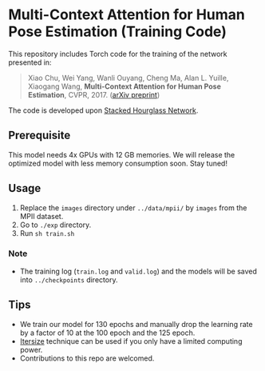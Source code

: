 # Multi-Context Attention for Human Pose Estimation  (Training Code)

This repository includes Torch code for the training of the network presented in:

> Xiao Chu, Wei Yang, Wanli Ouyang, Cheng Ma, Alan L. Yuille, Xiaogang Wang,
> **Multi-Context Attention for Human Pose Estimation**,
> CVPR, 2017. ([arXiv preprint](https://arxiv.org/abs/1702.07432))

The code is developed upon [Stacked Hourglass Network](https://github.com/anewell/pose-hg-train).

## Prerequisite
This model needs 4x GPUs with 12 GB memories. We will release the optimized model with less memory consumption soon. Stay tuned!

## Usage

1. Replace the `images` directory under `../data/mpii/` by `images` from the MPII dataset.
2. Go to `./exp` directory.
3. Run `sh train.sh`

### Note
- The training log (`train.log` and `valid.log`) and the models will be saved into `../checkpoints` directory.

## Tips
- We train our model for 130 epochs and manually drop the learning rate by a factor of 10 at the 100 epoch and the 125 epoch.  
- [Itersize](https://github.com/gcr/torch-residual-networks/blob/master/train-imagenet-small-singleGPU-BROKEN.lua) technique can be used if you only have a limited computing power. 
- Contributions to this repo are welcomed. 